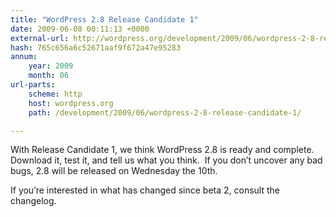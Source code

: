 ```yaml
---
title: "WordPress 2.8 Release Candidate 1"
date: 2009-06-08 00:11:13 +0000
external-url: http://wordpress.org/development/2009/06/wordpress-2-8-release-candidate-1/
hash: 765c656a6c52671aaf9f672a47e95283
annum:
    year: 2009
    month: 06
url-parts:
    scheme: http
    host: wordpress.org
    path: /development/2009/06/wordpress-2-8-release-candidate-1/

---
```


With Release Candidate 1, we think WordPress 2.8 is ready and complete.  Download it, test it, and tell us what you think.  If you don’t uncover any bad bugs, 2.8 will be released on Wednesday the 10th.

If you’re interested in what has changed since beta 2, consult the changelog.

